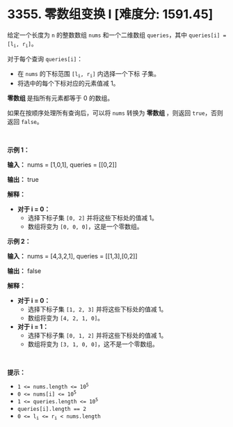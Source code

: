 # 3355. 零数组变换 I [难度分: 1591.45]

<p>给定一个长度为 <code>n</code> 的整数数组 <code>nums</code> 和一个二维数组 <code>queries</code>，其中 <code>queries[i] = [l<sub>i</sub>, r<sub>i</sub>]</code>。</p>

<p>对于每个查询&nbsp;<code>queries[i]</code>：</p>

<ul>
	<li>在&nbsp;<code>nums</code>&nbsp;的下标范围&nbsp;<code>[l<sub>i</sub>, r<sub>i</sub>]</code>&nbsp;内选择一个下标 <span data-keyword="subset">子集</span>。</li>
	<li>将选中的每个下标对应的元素值减 1。</li>
</ul>

<p><strong>零数组&nbsp;</strong>是指所有元素都等于 0 的数组。</p>

<p>如果在按顺序处理所有查询后，可以将 <code>nums</code> 转换为&nbsp;<strong>零数组&nbsp;</strong>，则返回 <code>true</code>，否则返回 <code>false</code>。</p>

<p>&nbsp;</p>

<p><strong class="example">示例 1：</strong></p>

<div class="example-block">
<p><strong>输入：</strong> <span class="example-io">nums = [1,0,1], queries = [[0,2]]</span></p>

<p><strong>输出：</strong> <span class="example-io">true</span></p>

<p><strong>解释：</strong></p>

<ul>
	<li><strong>对于 i = 0：</strong>
	<ul>
		<li>选择下标子集 <code>[0, 2]</code> 并将这些下标处的值减 1。</li>
		<li>数组将变为 <code>[0, 0, 0]</code>，这是一个零数组。</li>
	</ul>
	</li>
</ul>
</div>

<p><strong class="example">示例 2：</strong></p>

<div class="example-block">
<p><strong>输入：</strong> <span class="example-io">nums = [4,3,2,1], queries = [[1,3],[0,2]]</span></p>

<p><strong>输出：</strong> <span class="example-io">false</span></p>

<p><strong>解释：</strong></p>

<ul>
	<li><strong>对于 i = 0：</strong>&nbsp;
	<ul>
		<li>选择下标子集 <code>[1, 2, 3]</code> 并将这些下标处的值减 1。</li>
		<li>数组将变为 <code>[4, 2, 1, 0]</code>。</li>
	</ul>
	</li>
	<li><strong>对于 i = 1：</strong>
	<ul>
		<li>选择下标子集 <code>[0, 1, 2]</code> 并将这些下标处的值减 1。</li>
		<li>数组将变为 <code>[3, 1, 0, 0]</code>，这不是一个零数组。</li>
	</ul>
	</li>
</ul>
</div>

<p>&nbsp;</p>

<p><strong>提示：</strong></p>

<ul>
	<li><code>1 &lt;= nums.length &lt;= 10<sup>5</sup></code></li>
	<li><code>0 &lt;= nums[i] &lt;= 10<sup>5</sup></code></li>
	<li><code>1 &lt;= queries.length &lt;= 10<sup>5</sup></code></li>
	<li><code>queries[i].length == 2</code></li>
	<li><code>0 &lt;= l<sub>i</sub> &lt;= r<sub>i</sub> &lt; nums.length</code></li>
</ul>
